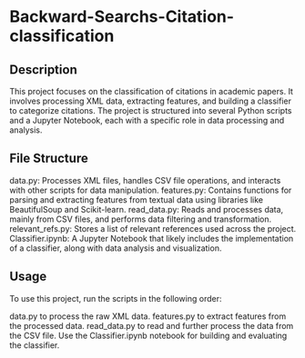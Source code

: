 # Backward-Searchs-Citation-classification
## Description

This project focuses on the classification of citations in academic papers. It involves processing XML data, extracting features, and building a classifier to categorize citations. The project is structured into several Python scripts and a Jupyter Notebook, each with a specific role in data processing and analysis.

## File Structure

data.py: Processes XML files, handles CSV file operations, and interacts with other scripts for data manipulation.
features.py: Contains functions for parsing and extracting features from textual data using libraries like BeautifulSoup and Scikit-learn.
read_data.py: Reads and processes data, mainly from CSV files, and performs data filtering and transformation.
relevant_refs.py: Stores a list of relevant references used across the project.
Classifier.ipynb: A Jupyter Notebook that likely includes the implementation of a classifier, along with data analysis and visualization.

## Usage

To use this project, run the scripts in the following order:

data.py to process the raw XML data.
features.py to extract features from the processed data.
read_data.py to read and further process the data from the CSV file.
Use the Classifier.ipynb notebook for building and evaluating the classifier.
